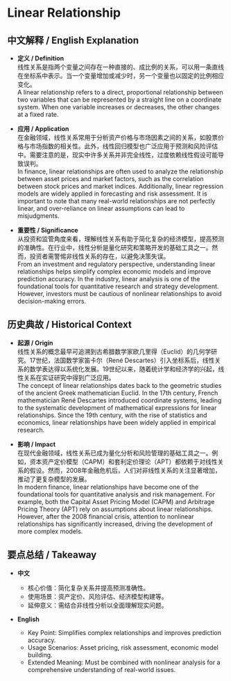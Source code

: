 # Linear Relationship

## 中文解释 / English Explanation

* **定义 / Definition**  
  线性关系是指两个变量之间存在一种直接的、成比例的关系，可以用一条直线在坐标系中表示。当一个变量增加或减少时，另一个变量也以固定的比例相应变化。  
  A linear relationship refers to a direct, proportional relationship between two variables that can be represented by a straight line on a coordinate system. When one variable increases or decreases, the other changes at a fixed rate.

* **应用 / Application**  
  在金融领域，线性关系常用于分析资产价格与市场因素之间的关系，如股票价格与市场指数的相关性。此外，线性回归模型也广泛应用于预测和风险评估中。需要注意的是，现实中许多关系并非完全线性，过度依赖线性假设可能导致误判。  
  In finance, linear relationships are often used to analyze the relationship between asset prices and market factors, such as the correlation between stock prices and market indices. Additionally, linear regression models are widely applied in forecasting and risk assessment. It is important to note that many real-world relationships are not perfectly linear, and over-reliance on linear assumptions can lead to misjudgments.

* **重要性 / Significance**  
  从投资和监管角度来看，理解线性关系有助于简化复杂的经济模型，提高预测的准确性。在行业中，线性分析是量化研究和策略开发的基础工具之一。然而，投资者需警惕非线性关系的存在，以避免决策失误。  
  From an investment and regulatory perspective, understanding linear relationships helps simplify complex economic models and improve prediction accuracy. In the industry, linear analysis is one of the foundational tools for quantitative research and strategy development. However, investors must be cautious of nonlinear relationships to avoid decision-making errors.

## 历史典故 / Historical Context

* **起源 / Origin**  
  线性关系的概念最早可追溯到古希腊数学家欧几里得（Euclid）的几何学研究。17世纪，法国数学家笛卡尔（René Descartes）引入坐标系后，线性关系的数学表达得以系统化发展。19世纪以来，随着统计学和经济学的兴起，线性关系在实证研究中得到广泛应用。  
  The concept of linear relationships dates back to the geometric studies of the ancient Greek mathematician Euclid. In the 17th century, French mathematician René Descartes introduced coordinate systems, leading to the systematic development of mathematical expressions for linear relationships. Since the 19th century, with the rise of statistics and economics, linear relationships have been widely applied in empirical research.

* **影响 / Impact**  
  在现代金融领域，线性关系已成为量化分析和风险管理的基础工具之一。例如，资本资产定价模型（CAPM）和套利定价理论（APT）都依赖于对线性关系的假设。然而，2008年金融危机后，人们对非线性关系的关注显著增加，推动了更复杂模型的发展。  
  In modern finance, linear relationships have become one of the foundational tools for quantitative analysis and risk management. For example, both the Capital Asset Pricing Model (CAPM) and Arbitrage Pricing Theory (APT) rely on assumptions about linear relationships. However, after the 2008 financial crisis, attention to nonlinear relationships has significantly increased, driving the development of more complex models.

## 要点总结 / Takeaway

* **中文**  
  - 核心价值：简化复杂关系并提高预测准确性。  
  - 使用场景：资产定价、风险评估、经济模型构建等。  
  - 延伸意义：需结合非线性分析以全面理解现实问题。

* **English**  
  - Key Point: Simplifies complex relationships and improves prediction accuracy.  
  - Usage Scenarios: Asset pricing, risk assessment, economic model building.  
  - Extended Meaning: Must be combined with nonlinear analysis for a comprehensive understanding of real-world issues.